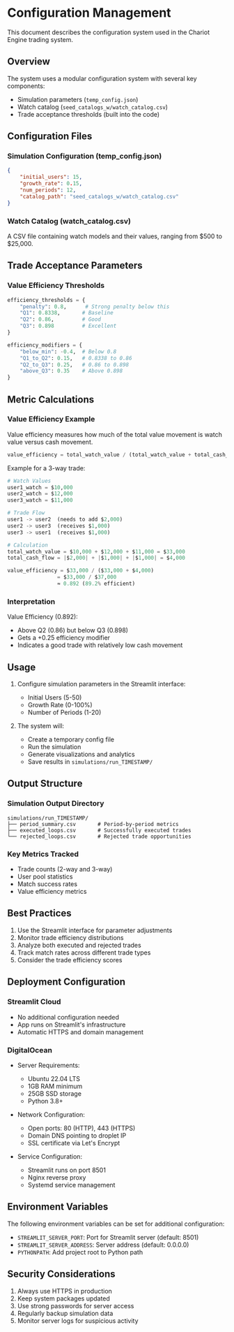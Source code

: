 # Configuration Management

This document describes the configuration system used in the Chariot Engine trading system.

## Overview

The system uses a modular configuration system with several key components:
- Simulation parameters (`temp_config.json`)
- Watch catalog (`seed_catalogs_w/watch_catalog.csv`)
- Trade acceptance thresholds (built into the code)

## Configuration Files

### Simulation Configuration (temp_config.json)
```json
{
    "initial_users": 15,
    "growth_rate": 0.15,
    "num_periods": 12,
    "catalog_path": "seed_catalogs_w/watch_catalog.csv"
}
```

### Watch Catalog (watch_catalog.csv)
A CSV file containing watch models and their values, ranging from $500 to $25,000.

## Trade Acceptance Parameters

### Value Efficiency Thresholds
```python
efficiency_thresholds = {
    "penalty": 0.8,      # Strong penalty below this
    "Q1": 0.8338,       # Baseline
    "Q2": 0.86,         # Good
    "Q3": 0.898         # Excellent
}

efficiency_modifiers = {
    "below_min": -0.4,  # Below 0.8
    "Q1_to_Q2": 0.15,   # 0.8338 to 0.86
    "Q2_to_Q3": 0.25,   # 0.86 to 0.898
    "above_Q3": 0.35    # Above 0.898
}
```

## Metric Calculations

### Value Efficiency Example
Value efficiency measures how much of the total value movement is watch value versus cash movement.

```python
value_efficiency = total_watch_value / (total_watch_value + total_cash_flow)
```

Example for a 3-way trade:
```python
# Watch Values
user1_watch = $10,000
user2_watch = $12,000
user3_watch = $11,000

# Trade Flow
user1 -> user2  (needs to add $2,000)
user2 -> user3  (receives $1,000)
user3 -> user1  (receives $1,000)

# Calculation
total_watch_value = $10,000 + $12,000 + $11,000 = $33,000
total_cash_flow = |$2,000| + |$1,000| + |$1,000| = $4,000

value_efficiency = $33,000 / ($33,000 + $4,000)
                = $33,000 / $37,000
                ≈ 0.892 (89.2% efficient)
```

### Interpretation

Value Efficiency (0.892):
- Above Q2 (0.86) but below Q3 (0.898)
- Gets a +0.25 efficiency modifier
- Indicates a good trade with relatively low cash movement

## Usage

1. Configure simulation parameters in the Streamlit interface:
   - Initial Users (5-50)
   - Growth Rate (0-100%)
   - Number of Periods (1-20)

2. The system will:
   - Create a temporary config file
   - Run the simulation
   - Generate visualizations and analytics
   - Save results in `simulations/run_TIMESTAMP/`

## Output Structure

### Simulation Output Directory
```
simulations/run_TIMESTAMP/
├── period_summary.csv       # Period-by-period metrics
├── executed_loops.csv       # Successfully executed trades
└── rejected_loops.csv       # Rejected trade opportunities
```

### Key Metrics Tracked
- Trade counts (2-way and 3-way)
- User pool statistics
- Match success rates
- Value efficiency metrics

## Best Practices

1. Use the Streamlit interface for parameter adjustments
2. Monitor trade efficiency distributions
3. Analyze both executed and rejected trades
4. Track match rates across different trade types
5. Consider the trade efficiency scores

## Deployment Configuration

### Streamlit Cloud
- No additional configuration needed
- App runs on Streamlit's infrastructure
- Automatic HTTPS and domain management

### DigitalOcean
- Server Requirements:
  - Ubuntu 22.04 LTS
  - 1GB RAM minimum
  - 25GB SSD storage
  - Python 3.8+

- Network Configuration:
  - Open ports: 80 (HTTP), 443 (HTTPS)
  - Domain DNS pointing to droplet IP
  - SSL certificate via Let's Encrypt

- Service Configuration:
  - Streamlit runs on port 8501
  - Nginx reverse proxy
  - Systemd service management

## Environment Variables

The following environment variables can be set for additional configuration:

- `STREAMLIT_SERVER_PORT`: Port for Streamlit server (default: 8501)
- `STREAMLIT_SERVER_ADDRESS`: Server address (default: 0.0.0.0)
- `PYTHONPATH`: Add project root to Python path

## Security Considerations

1. Always use HTTPS in production
2. Keep system packages updated
3. Use strong passwords for server access
4. Regularly backup simulation data
5. Monitor server logs for suspicious activity 